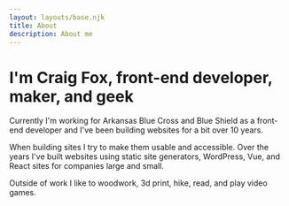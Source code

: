 ```yaml
---
layout: layouts/base.njk
title: About
description: About me
---
```


<div class="section">

# I'm Craig Fox, front-end developer, maker, and geek

Currently I'm working for Arkansas Blue Cross and Blue Shield as a front-end developer and I've been building websites for a bit over 10 years.

When building sites I try to make them usable and accessible. Over the years I've built websites using static site generators, WordPress, Vue, and React sites for companies large and small.

Outside of work I like to woodwork, 3d print, hike, read, and play video games.

</div>
